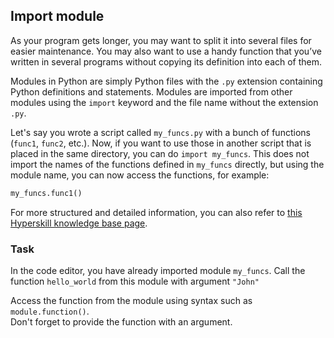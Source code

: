 ## Import module

As your program gets longer, you may want to split it into several files for 
easier maintenance. You may also want to use a handy function that you’ve written 
in several programs without copying its definition into each of them.

Modules in Python are simply Python files with the `.py` extension containing 
Python definitions and statements.
Modules are imported from other modules using the `import` keyword 
and the file name without the extension `.py`. 

Let's say you wrote a script called `my_funcs.py` with a bunch of functions (`func1`, `func2`, 
etc.). Now, if you want to use those in another script that is placed in the same directory, 
you can do `import my_funcs`. This does not import the names of the functions defined in `my_funcs` 
directly, but using the module name, you can now access the functions, for example:
```python
my_funcs.func1()
```
  
For more structured and detailed information, you can also refer to [this Hyperskill knowledge base page](https://hyperskill.org/learn/step/6019#module-loading).

### Task
In the code editor, you have already imported module `my_funcs`. 
Call the function `hello_world` from this module with argument `"John"`

<div class='hint'>Access the function from the module using syntax such as <code>module.function()</code>.</div>
<div class="hint">Don't forget to provide the function with an argument.</div>

